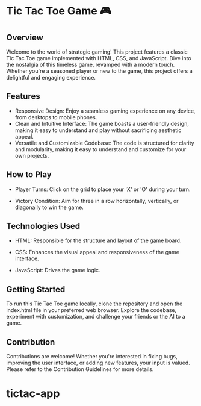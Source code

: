 # Tic Tac Toe Game 🎮
## Overview
Welcome to the world of strategic gaming! This project features a classic Tic Tac Toe game implemented with HTML, CSS, and JavaScript. Dive into the nostalgia of this timeless game, revamped with a modern touch. Whether you're a seasoned player or new to the game, this project offers a delightful and engaging experience.

## Features
* Responsive Design: Enjoy a seamless gaming experience on any device, from desktops to mobile phones.
* Clean and Intuitive Interface: The game boasts a user-friendly design, making it easy to understand and play without sacrificing aesthetic appeal.
* Versatile and Customizable Codebase: The code is structured for clarity and modularity, making it easy to understand and customize for your own projects.

## How to Play
* Player Turns: Click on the grid to place your 'X' or 'O' during your turn.

* Victory Condition: Aim for three in a row horizontally, vertically, or diagonally to win the game.

## Technologies Used
* HTML: Responsible for the structure and layout of the game board.

* CSS: Enhances the visual appeal and responsiveness of the game interface.

* JavaScript: Drives the game logic.

## Getting Started
To run this Tic Tac Toe game locally, clone the repository and open the index.html file in your preferred web browser.
Explore the codebase, experiment with customization, and challenge your friends or the AI to a game.

## Contribution
Contributions are welcome! Whether you're interested in fixing bugs, improving the user interface, or adding new features, your input is valued. Please refer to the Contribution Guidelines for more details.







# tictac-app
